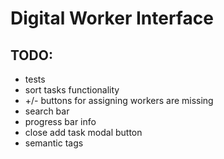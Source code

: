 # Digital Worker Interface 

## TODO:
* tests
* sort tasks functionality
* +/- buttons for assigning workers are missing
* search bar
* progress bar info
* close add task modal button
* semantic tags